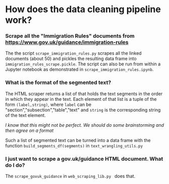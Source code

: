 # How does the data cleaning pipeline work?


### Scrape all the "Immigration Rules" documents from https://www.gov.uk/guidance/immigration-rules
The the script `scrape_immigration_rules.py` scrapes all the linked documents (about 50) and
pickles the resulting data frame into `immigration_rules_scrape.pickle`. 
The script can also be run from within a Jupyter notebook as demonstrated in
`scrape_immigration_rules.ipynb`.


### What is the format of the segmented text?
The HTML scraper returns a list of that holds the text segments in the order in which they appear in the text.
Each element of that list is a tuple of the form `(label,string)`, where `label` can be "section","subsection","table","text"
and `string` is the corresponding string of the text element.

_I know that this might not be perfect. We should do some brainstorming and then agree on a format_

Such a list of segmented text can be turned into a data frame with
the function `build_segments_df(segments)` in `text_wrangling_utils.py`

### I just want to scrape a gov.uk/guidance HTML document. What do I do?
The `scrape_govuk_guidance` in `web_scraping_lib.py ` does that.
